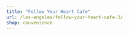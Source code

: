 ```yaml
---
title: "Follow Your Heart Cafe"
url: /los-angeles/follow-your-heart-cafe-3/
shop: convenience
---
```


